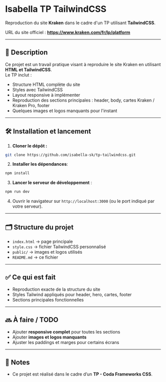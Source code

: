 # Isabella TP TailwindCSS

Reproduction du site **Kraken** dans le cadre d'un TP utilisant **TailwindCSS**.

URL du site officiel : **https://www.kraken.com/fr/lp/platform**

---

## 📄 Description

Ce projet est un travail pratique visant à reproduire le site Kraken en utilisant **HTML et TailwindCSS**.  
Le TP inclut :  

- Structure HTML complète du site  
- Styles avec TailwindCSS  
- Layout responsive à implémenter  
- Reproduction des sections principales : header, body, cartes Kraken / Kraken Pro, footer  
- Quelques images et logos manquants pour l'instant  

---

## 🛠️ Installation et lancement

1. **Cloner le dépôt :**
````bash
git clone https://github.com/isabella-sk/tp-tailwindcss.git
````


2. **Installer les dépendances**:

```bash
npm install
```

3. **Lancer le serveur de développement** :

```bash
npm run dev
```

4. Ouvrir le navigateur sur `http://localhost:3000` (ou le port indiqué par votre serveur).

---

## 🗂️ Structure du projet

* `index.html` → page principale
* `style.css` → fichier TailwindCSS personnalisé
* `public/` → images et logos utilisés
* `README.md` → ce fichier

---

## ✅ Ce qui est fait

* Reproduction exacte de la structure du site
* Styles Tailwind appliqués pour header, hero, cartes, footer
* Sections principales fonctionnelles

---

## 🔜 À faire / TODO

* Ajouter **responsive complet** pour toutes les sections
* Ajouter **images et logos manquants**
* Ajuster les paddings et marges pour certains écrans

---

## 📌 Notes

* Ce projet est réalisé dans le cadre d’un **TP - Coda Frameworks CSS**.
